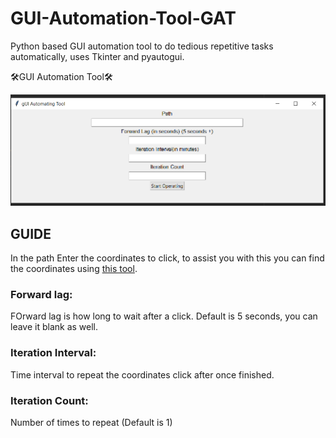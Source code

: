 # GUI-Automation-Tool-GAT
Python based GUI automation tool to do tedious repetitive tasks automatically, uses Tkinter and pyautogui.

🛠️GUI Automation Tool🛠️

![](Screenshots/automating_tool_png.PNG)

## GUIDE
In the path Enter the coordinates to click, to assist you with this you can find the coordinates using [this tool](https://github.com/DineshNeupane/GUI-Automation-Tool-GAT/tree/master/Coordinate%20Finder).
### Forward lag: 
FOrward lag is how long to wait after a click. Default is 5 seconds, you can leave it blank as well.
### Iteration Interval: 
Time interval to repeat the coordinates click after once finished.
### Iteration Count: 
Number of times to repeat (Default is 1) 
